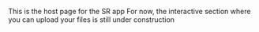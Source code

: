 This is the host page for the SR app
For now, the interactive section where you can upload your files is still under construction